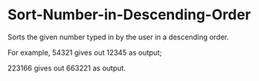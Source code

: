 # Sort-Number-in-Descending-Order

Sorts the given number typed in by the user in a descending order.

For example, 54321 gives out 12345 as output;

223166 gives out 663221 as output.
